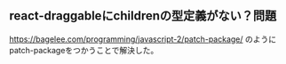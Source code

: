 ## react-draggableにchildrenの型定義がない？問題

https://bagelee.com/programming/javascript-2/patch-package/ のようにpatch-packageをつかうことで解決した。